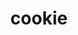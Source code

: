 ---
layout: smileys&emotion
title: cookie
emoji: cookie
permalink: 🍪.html
image: assets/img/3moji/cookie.png
---